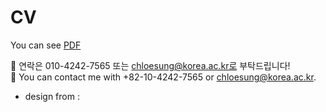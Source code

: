 # CV

You can see [PDF](https://raw.githubusercontent.com/chloesung/CV/Youji_s_CV.pdf)

💬 연락은 010-4242-7565 또는 chloesung@korea.ac.kr로 부탁드립니다!  
💬 You can contact me with +82-10-4242-7565 or chloesung@korea.ac.kr.  

- design from : 
